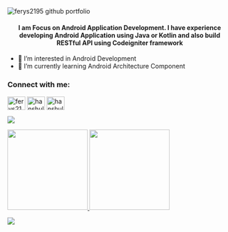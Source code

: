 <img src="https://github.com/ferys2195/ferys2195.github.io/blob/master/img/image17.png" alt="ferys2195 github portfolio"/>
<h4 align="center">I am Focus on Android Application Development. I have experience developing Android Application using Java or Kotlin and also build RESTful API using Codeigniter framework</h3>
<!-- <p align="left"> <img src="https://komarev.com/ghpvc/?username=ferys2195&label=visitors%20&color=129e00&style=plastic" alt="hanshulll" /> </p> -->

- 👀 I’m interested in Android Development
- 🌱 I’m currently learning Android Architecture Component

<h3 align="left">Connect with me:</h3>
<p align="left">
<a href="https://www.linkedin.com/in/ferys2195/" target="blank"><img align="center" src="https://raw.githubusercontent.com/rahuldkjain/github-profile-readme-generator/master/src/images/icons/Social/linked-in-alt.svg" alt="ferys2195" height="30" width="40" /></a>
<a href="https://instagram.com/ferys2195" target="blank"><img align="center" src="https://raw.githubusercontent.com/rahuldkjain/github-profile-readme-generator/master/src/images/icons/Social/instagram.svg" alt="hanshulll" height="30" width="40" /></a>
<a href="https://www.facebook.com/ferys2195" target="blank"><img align="center" src="https://raw.githubusercontent.com/rahuldkjain/github-profile-readme-generator/master/src/images/icons/Social/facebook.svg" alt="hanshulll" height="30" width="40" /></a>
</p>
<p><img src="https://metrics.lecoq.io/ferys2195"/></p>
<p align="left">
<a href="https://github.com/ferys2195">
  <img height="180em" src="https://github-readme-stats-eight-theta.vercel.app/api?username=ferys2195&show_icons=true&theme=algolia&include_all_commits=true&count_private=true"/>
  <img height="180em" src="https://github-readme-stats-eight-theta.vercel.app/api/top-langs/?username=ferys2195&layout=compact&langs_count=8&theme=algolia"/>
</a>
</p>
<p align="left">
  <img src="https://activity-graph.herokuapp.com/graph?username=ferys2195&theme=dracula&layout=compact&title_color=FF69B4&hide_border=true&area=true" align="center" />
</p>
<!---
ferys2195/ferys2195 is a ✨ special ✨ repository because its `README.md` (this file) appears on your GitHub profile.
You can click the Preview link to take a look at your changes.
--->
